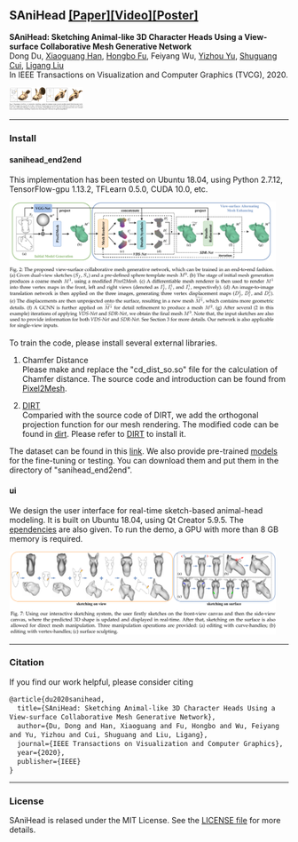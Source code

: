 ## SAniHead [[Paper]](https://ieeexplore.ieee.org/document/9222121)[[Video]](https://www.youtube.com/watch?v=pxJmNCBKFq8)[[Poster]](figures/poster.jpg)

**SAniHead: Sketching Animal-like 3D Character Heads Using a View-surface Collaborative Mesh Generative Network**  
Dong Du, [Xiaoguang Han](https://mypage.cuhk.edu.cn/academics/hanxiaoguang/),  [Hongbo Fu](http://sweb.cityu.edu.hk/hongbofu/),  Feiyang Wu, [Yizhou Yu](https://i.cs.hku.hk/~yzyu/), [Shuguang Cui](https://sse.cuhk.edu.cn/en/faculty/cuishuguang), [Ligang Liu](http://staff.ustc.edu.cn/~lgliu/)  
In IEEE Transactions on Visualization and Computer Graphics (TVCG), 2020.  

<img src="figures/teaser.png" alt="teaser" style="zoom:13%;" />

---

### Install

#### sanihead_end2end 
This implementation has been tested on Ubuntu 18.04, using Python 2.7.12, TensorFlow-gpu 1.13.2, TFLearn 0.5.0, CUDA 10.0, etc.  

<img src="figures/pipeline.png" alt="pipeline" style="zoom:47%;" />

To train the code, please install several external libraries.

1. Chamfer Distance  
Please make and replace the "cd_dist_so.so" file for the calculation of Chamfer distance. The source code and introduction can be found from [Pixel2Mesh](https://github.com/nywang16/Pixel2Mesh/tree/master/external). 

2. [DIRT](https://github.com/pmh47/dirt)  
Comparied with the source code of DIRT, we add the orthogonal projection function for our mesh rendering. The modified code can be found in [dirt](ui/Library/dirt). Please refer to [DIRT](https://github.com/pmh47/dirt) to install it. 

The dataset can be found in this [link](https://mailustceducn-my.sharepoint.com/:f:/g/personal/dongdu_mail_ustc_edu_cn/EnzdL0Jpqi1Mqr2gzs31pbEBdm-vTamzj4WFqYCpr6xcaw?e=Mu1HPJ). We also provide pre-trained [models](https://mailustceducn-my.sharepoint.com/:f:/g/personal/dongdu_mail_ustc_edu_cn/EplJrKEahntMvynmR3KYavcB68f5aC5I_rQplLc3L4NFfg) for the fine-tuning or testing. You can download them and put them in the directory of "sanihead_end2end". 


#### ui
We design the user interface for real-time sketch-based animal-head modeling. It is built on Ubuntu 18.04, using Qt Creator 5.9.5.  The [ependencies](ui/dependencies.txt) are also given. To run the demo, a GPU with more than 8 GB memory is required. 

<img src="figures/pipeline_ui.png" alt="pipeline_ui" style="zoom:47%;" />


---

### Citation
If you find our work helpful, please consider citing
```
@article{du2020sanihead,
  title={SAniHead: Sketching Animal-like 3D Character Heads Using a View-surface Collaborative Mesh Generative Network},
  author={Du, Dong and Han, Xiaoguang and Fu, Hongbo and Wu, Feiyang and Yu, Yizhou and Cui, Shuguang and Liu, Ligang},
  journal={IEEE Transactions on Visualization and Computer Graphics},
  year={2020},
  publisher={IEEE}
}
```

---

### License
SAniHead is relased under the MIT License. See the [LICENSE file](LICENSE ) for more details.